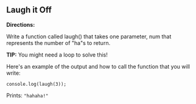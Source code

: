 ## Laugh it Off

**Directions:**

Write a function called laugh() that takes one parameter, num that represents the number of "ha"s to return.

**TIP:** You might need a loop to solve this!

Here's an example of the output and how to call the function that you will write:

`console.log(laugh(3));`

Prints: `"hahaha!"`
